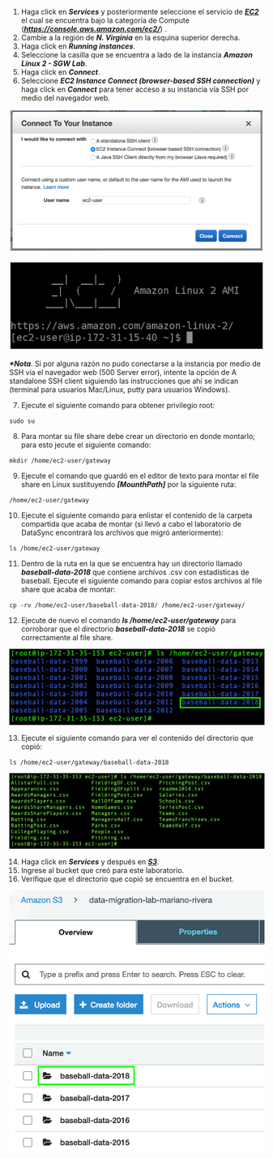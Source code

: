 1. Haga click en **_Services_** y posteriormente seleccione el servicio de [**_EC2_**](https://console.aws.amazon.com/ec2/) el cual se encuentra bajo la categoría de Compute (**_https://console.aws.amazon.com/ec2/_**) .
2. Cambie a la región de **_N. Virginia_** en la esquina superior derecha.
3. Haga click en **_Running instances_**.
4. Seleccione la casilla que se encuentra a lado de la instancia **_Amazon Linux 2 - SGW Lab_**.
5. Haga click en **_Connect_**.
6. Seleccione **_EC2 Instance Connect (browser-based SSH connection)_** y haga click en **_Connect_** para tener acceso a su instancia vía SSH por medio del navegador web.

![Connect (browser-based SSH connection)](images/connect.png)

![EC2 CLI](images/ec2cli.png)


**_*Nota_**. Si por alguna razón no pudo conectarse a la instancia por medio de SSH via el navegador web (500 Server error), intente la opción de A standalone SSH client siguiendo las instrucciones que ahí se indican (terminal para usuarios Mac/Linux, putty para usuarios Windows).

7. Ejecute el siguiente comando para obtener privilegio root:

```
sudo su
```

8. Para montar su file share debe crear un directorio en donde montarlo; para esto jecute el siguiente comando:

```
mkdir /home/ec2-user/gateway
```

9. Ejecute el comando que guardó en el editor de texto para montar el file share en Linux sustituyendo **_[MounthPath]_** por la siguiente ruta:

```
/home/ec2-user/gateway
```

10. Ejecute el siguiente comando para enlistar el contenido de la carpeta compartida que acaba de montar (si llevó a cabo el laboratorio de DataSync encontrará los archivos que migró anteriormente):

```
ls /home/ec2-user/gateway
```

11. Dentro de la ruta en la que se encuentra hay un directorio llamado **_baseball-data-2018_** que contiene archivos .csv con estadísticas de baseball. Ejecute el siguiente comando para copiar estos archivos al file share que acaba de montar:

```
cp -rv /home/ec2-user/baseball-data-2018/ /home/ec2-user/gateway/
```

12. Ejecute de nuevo el comando **_ls /home/ec2-user/gateway_** para corroborar que el directorio **_baseball-data-2018_** se copió correctamente al file share.

![Transfered data CLI](images/transfereddatacli.png)

13. Ejecute el siguiente comando para ver el contenido del directorio que copió:

```
ls /home/ec2-user/gateway/baseball-data-2018
```

![CSV Files](images/csvfiles.png)

14.	Haga click en **_Services_** y después en [**_S3_**](https://console.aws.amazon.com/storagegateway/).
15.	Ingrese al bucket que creó para este laboratorio.
16.	Verifique que el directorio que copió se encuentra en el bucket.

![Transfered data S3](images/transfereddatas3.png)
